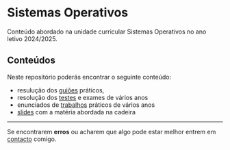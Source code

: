 # Sistemas Operativos

Conteúdo abordado na unidade curricular Sistemas Operativos no ano letivo 2024/2025.

## Conteúdos

Neste repositório poderás encontrar o seguinte conteúdo:

- resulução dos [guiões](/guioes/) práticos, 
- resolução dos [testes](/testes/) e exames de vários anos
- enunciados de [trabalhos](/trabalhos/) práticos de vários anos
- [slides](/slides/) com a matéria abordada na cadeira

---

Se encontrarem **erros** ou acharem que algo pode estar melhor entrem em [contacto](mailto:a106919@alunos.uminho.pt) comigo.
